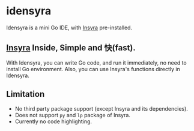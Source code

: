 # idensyra

Idensyra is a mini Go IDE, with [Insyra](https://github.com/HazelnutParadise/insyra) pre-installed.

## [Insyra](https://github.com/HazelnutParadise/insyra) Inside, Simple and 快(fast).

With Idensyra, you can write Go code, and run it immediately, no need to install Go environment. Also, you can use Insyra's functions directly in Idensyra.

## Limitation

- No third party package support (except Insyra and its dependencies).
- Does not support `py` and `lp` package of Insyra.
- Currently no code highlighting.